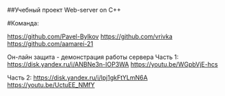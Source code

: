 ##Учебный проект Web-server on C++

#Команда:

https://github.com/Pavel-Bylkov
https://github.com/vrivka
https://github.com/aamarei-21

Он-лайн защита - демонстрация работы сервера
Часть 1: https://disk.yandex.ru/i/ANBNe3n-IOP3WA 
https://youtu.be/WGpbVjE-hcs

Часть 2: https://disk.yandex.ru/i/lpj1gkFtYLmN6A
https://youtu.be/UctuEE_NMfY
